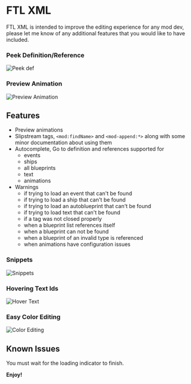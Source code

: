 # FTL XML

FTL XML is intended to improve the editing experience for any mod dev, please let me know of any additional features that you would like to have included.

### Peek Definition/Reference
![Peek def](gifs/peek-def-example.webp)

### Preview Animation
![Preview Animation](gifs/preview-animation.webp)

## Features
* Preview animations
* Slipstream tags, `<mod:findName>` and `<mod-append:*>` along with some minor documentation about using them
* Autocomplete, Go to definition and references supported for
  * events
  * ships
  * all blueprints
  * text
  * animations
* Warnings 
  * if trying to load an event that can't be found
  * if trying to load a ship that can't be found
  * if trying to load an autoblueprint that can't be found
  * if trying to load text that can't be found
  * if a tag was not closed properly
  * when a blueprint list references itself
  * when a blueprint can not be found
  * when a blueprint of an invalid type is referenced
  * when animations have configuration issues
### Snippets
  ![Snippets](gifs/snippet-example.webp)

### Hovering Text Ids
![Hover Text](gifs/hover-text.png)

### Easy Color Editing
![Color Editing](gifs/color-example.webp)

## Known Issues

You must wait for the loading indicator to finish.

**Enjoy!**
